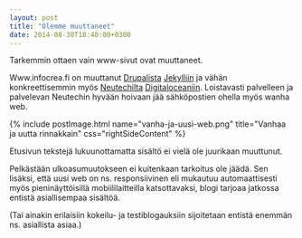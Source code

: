 ```yaml
---
layout: post
title: "Olemme muuttaneet"
date: 2014-08-30T18:40:00+0300
---
```


Tarkemmin ottaen vain www-sivut ovat muuttaneet. 

Www.infocrea.fi on muuttanut [Drupalista](https://www.drupal.org/) [Jekylliin](http://jekyllrb.com/) ja vähän konkreettisemmin myös [Neutechilta](https://www.neutech.fi/) [Digitaloceaniin](https://www.digitalocean.com/). Loistavasti palvelleen ja palvelevan Neutechin hyvään hoivaan jää sähköpostien ohella myös wanha web. <!--more-->

{% include postImage.html name="vanha-ja-uusi-web.png" title="Vanhaa ja uutta rinnakkain" css="rightSideContent" %}

Etusivun tekstejä lukuunottamatta sisältö ei vielä ole juurikaan muuttunut.

Pelkästään ulkoasumuutokseen ei kuitenkaan tarkoitus ole jäädä. Sen lisäksi, että uusi web on ns. responsiivinen eli mukautuu automaattisesti myös pieninäyttöisillä mobiililaitteilla katsottavaksi, blogi tarjoaa jatkossa entistä asiallisempaa sisältöä.

(Tai ainakin erilaisiin kokeilu- ja testiblogauksiin sijoitetaan entistä enemmän ns. asiallista asiaa.) 

